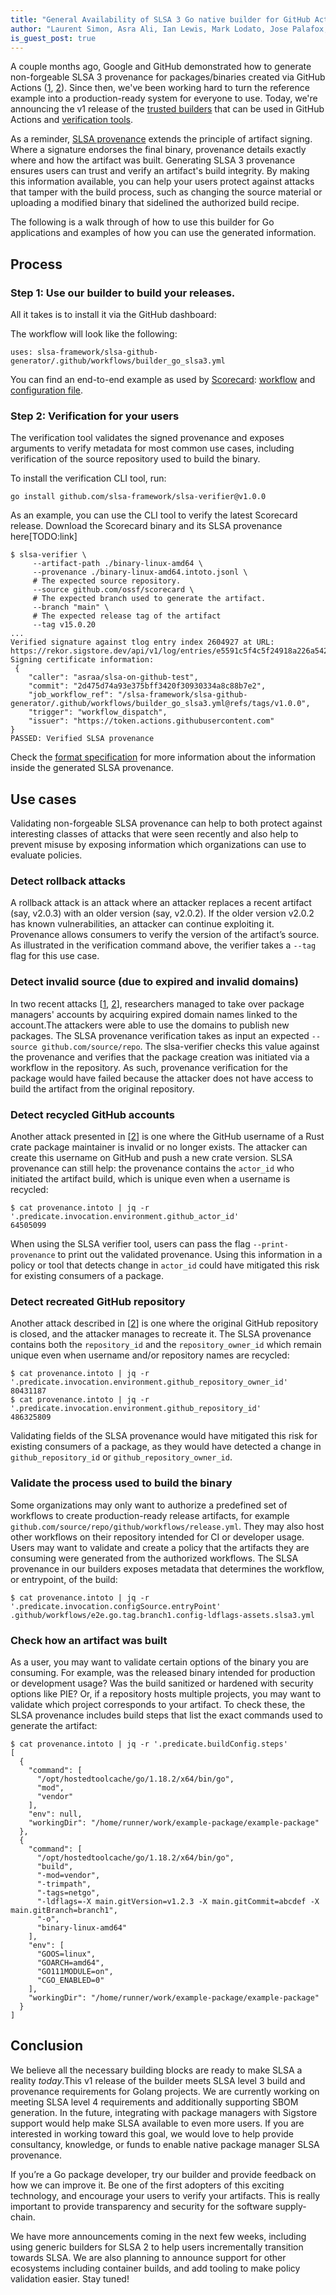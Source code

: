 ```yaml
---
title: "General Availability of SLSA 3 Go native builder for GitHub Actions"
author: "Laurent Simon, Asra Ali, Ian Lewis, Mark Lodato, Jose Palafox, Joshua Lock"
is_guest_post: true
---
```


A couple months ago, Google and GitHub demonstrated how to generate non-forgeable SLSA 3 provenance for packages/binaries created via GitHub Actions ([1](https://security.googleblog.com/2022/04/improving-software-supply-chain.html), [2](https://github.blog/2022-04-07-slsa-3-compliance-with-github-actions/)). Since then, we've been working hard to turn the reference example into a production-ready system for everyone to use. Today, we're announcing the v1 release of the [trusted builders](https://github.com/slsa-framework/slsa-github-generator) that can be used in GitHub Actions and [verification tools](https://github.com/slsa-framework/slsa-verifier).

As a reminder, [SLSA provenance](https://slsa.dev/provenance/v0.2) extends the principle of artifact signing. Where a signature endorses the final binary, provenance details exactly where and how the artifact was built. Generating SLSA 3 provenance ensures users can trust and verify an artifact's build integrity. By making this information available, you can help your users protect against attacks that tamper with the build process, such as changing the source material or uploading a modified binary that sidelined the authorized build recipe. 

The following is a walk through of how to use this builder for Go applications and examples of how you can use the generated information. 

## Process

### Step 1: Use our builder to build your releases. 

All it takes is to install it via the GitHub dashboard: 

<!-- TODO: Add images -->

The workflow will look like the following:

```
uses: slsa-framework/slsa-github-generator/.github/workflows/builder_go_slsa3.yml 
```

You can find an end-to-end example as used by [Scorecard](https://github.com/ossf/scorecard): [workflow](https://github.com/ossf/scorecard/blob/main/.github/workflows/slsa-goreleaser.yml) and [configuration file](https://github.com/ossf/scorecard/blob/main/.slsa-goreleaser.yml).


### Step 2: Verification for your users

The verification tool validates the signed provenance and exposes arguments to verify metadata for most common use cases, including verification of the source repository used to build the binary.

To install the verification CLI tool, run:

```
go install github.com/slsa-framework/slsa-verifier@v1.0.0
```

As an example, you can use the CLI tool to verify the latest Scorecard release. Download the Scorecard binary and its SLSA provenance here[TODO:link]

```
$ slsa-verifier \
     --artifact-path ./binary-linux-amd64 \
     --provenance ./binary-linux-amd64.intoto.jsonl \
     # The expected source repository.
     --source github.com/ossf/scorecard \
     # The expected branch used to generate the artifact.
     --branch "main" \
     # The expected release tag of the artifact
     --tag v15.0.20 
...
Verified signature against tlog entry index 2604927 at URL: https://rekor.sigstore.dev/api/v1/log/entries/e5591c5f4c5f24918a226a542ffcee3ebd3011b105dc0e078937fd4abcf0bbc6
Signing certificate information:
 {
	"caller": "asraa/slsa-on-github-test",
	"commit": "2d475d74a93e375bff3420f30930334a8c88b7e2",
	"job_workflow_ref": "/slsa-framework/slsa-github-generator/.github/workflows/builder_go_slsa3.yml@refs/tags/v1.0.0",
	"trigger": "workflow_dispatch",
	"issuer": "https://token.actions.githubusercontent.com"
}
PASSED: Verified SLSA provenance
```

Check the [format specification](https://github.com/slsa-framework/slsa-github-generator/blob/main/PROVENANCE_FORMAT.md) for more information about the information inside the generated SLSA provenance.


## Use cases

Validating non-forgeable SLSA provenance can help to both protect against interesting classes of attacks that were seen recently and also help to prevent misuse by exposing information which organizations can use to evaluate policies.


### Detect rollback attacks

A rollback attack is an attack where an attacker replaces a recent artifact (say, v2.0.3) with an older version (say, v2.0.2). If the older version v2.0.2 has known vulnerabilities, an attacker can continue exploiting it. Provenance allows consumers to verify the version of the artifact’s source. As illustrated in the verification command above, the verifier takes a `--tag` flag for this use case.


### Detect invalid source (due to expired and invalid domains)

In two recent attacks [[1](https://twitter.com/firefart/status/1532091679741825024), [2](https://sockpuppets.medium.com/how-i-hacked-ctx-and-phpass-modules-656638c6ec5e)], researchers managed to take over package managers' accounts by acquiring expired domain names linked to the account.The attackers were able to use the domains to publish new packages. The SLSA provenance verification takes as input an expected `--source github.com/source/repo`. The slsa-verifier checks this value against the provenance and verifies that the package creation was initiated via a workflow in the repository. As such, provenance verification for the package would have failed because the attacker does not have access to build the artifact from the original repository.


### Detect recycled GitHub accounts

Another attack presented in [[2](https://sockpuppets.medium.com/how-i-hacked-ctx-and-phpass-modules-656638c6ec5e)] is one where the GitHub username of a Rust crate package maintainer is invalid or no longer exists. The attacker can create this username on GitHub and push a new crate version. SLSA provenance can still help: the provenance contains the `actor_id` who initiated the artifact build, which is unique even when a username is recycled:

```
$ cat provenance.intoto | jq -r '.predicate.invocation.environment.github_actor_id'
64505099
```

When using the SLSA verifier tool, users can pass the flag `--print-provenance` to print out the validated provenance. Using this information in a policy or tool that detects change in `actor_id` could have mitigated this risk for existing consumers of a package.


### Detect recreated GitHub repository

Another attack described in [[2](https://sockpuppets.medium.com/how-i-hacked-ctx-and-phpass-modules-656638c6ec5e)] is one where the original GitHub repository is closed, and the attacker manages to recreate it. The SLSA provenance contains both the `repository_id` and the `repository_owner_id` which remain unique even when username and/or repository names are recycled:

```
$ cat provenance.intoto | jq -r '.predicate.invocation.environment.github_repository_owner_id'
80431187
$ cat provenance.intoto | jq -r '.predicate.invocation.environment.github_repository_id'
486325809
```

Validating fields of the SLSA provenance would have mitigated this risk for existing consumers of a package, as they would have detected a change in `github_repository_id` or `github_repository_owner_id`.


### Validate the process used to build the binary

Some organizations may only want to authorize a predefined set of workflows to create production-ready release artifacts, for example `github.com/source/repo/github/workflows/release.yml`. They may also host other workflows on their repository intended for CI or developer usage. Users may want to validate and create a policy that the artifacts they are consuming were generated from the authorized workflows. The SLSA provenance in our builders exposes metadata that determines the workflow, or entrypoint, of the build:


```
$ cat provenance.intoto | jq -r '.predicate.invocation.configSource.entryPoint'
.github/workflows/e2e.go.tag.branch1.config-ldflags-assets.slsa3.yml
```

### Check how an artifact was built 

As a user, you may want to validate certain options of the binary you are consuming. For example, was the released binary intended for production or development usage? Was the build sanitized or hardened with security options like PIE? Or, if a repository hosts multiple projects, you may want to validate which project corresponds to your artifact. To check these, the SLSA provenance includes build steps that list the exact commands used to generate the artifact: 


```
$ cat provenance.intoto | jq -r '.predicate.buildConfig.steps'
[
  {
    "command": [
      "/opt/hostedtoolcache/go/1.18.2/x64/bin/go",
      "mod",
      "vendor"
    ],
    "env": null,
    "workingDir": "/home/runner/work/example-package/example-package"
  },
  {
    "command": [
      "/opt/hostedtoolcache/go/1.18.2/x64/bin/go",
      "build",
      "-mod=vendor",
      "-trimpath",
      "-tags=netgo",
      "-ldflags=-X main.gitVersion=v1.2.3 -X main.gitCommit=abcdef -X main.gitBranch=branch1",
      "-o",
      "binary-linux-amd64"
    ],
    "env": [
      "GOOS=linux",
      "GOARCH=amd64",
      "GO111MODULE=on",
      "CGO_ENABLED=0"
    ],
    "workingDir": "/home/runner/work/example-package/example-package"
  }
]
```

## Conclusion

We believe all the necessary building blocks are ready to make SLSA a reality *today*.This v1 release of the builder meets SLSA level 3 build and provenance requirements for Golang projects. We are currently working on meeting SLSA level 4 requirements and additionally supporting SBOM generation. In the future, integrating with package managers with Sigstore support would help make SLSA available to even more users. If you are interested in working toward this goal, we would love to help provide consultancy, knowledge, or funds to enable native package manager SLSA provenance.

If you’re a Go package developer, try our builder and provide feedback on how we can improve it. Be one of the first adopters of this exciting technology, and encourage your users to verify your artifacts. This is really important to provide transparency and security for the software supply-chain.

We have more announcements coming in the next few weeks, including using generic builders for SLSA 2 to help users incrementally transition towards SLSA. We are also planning to announce support for other ecosystems including container builds, and add tooling to make policy validation easier. Stay tuned!

